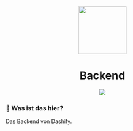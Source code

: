 <div align="center" >
	<img height="125px" src="https://gitlab.com/dhbw-se/se-tinf23b6/g3-dashify/gitlab-profile/-/raw/main/assets/backend.svg"></img> 
	<h1>Backend</h1>
	<img src="https://raw.githubusercontent.com/andreasbm/readme/master/assets/line.png" />
</div>

### 🚀 Was ist das hier?

Das Backend von Dashify.